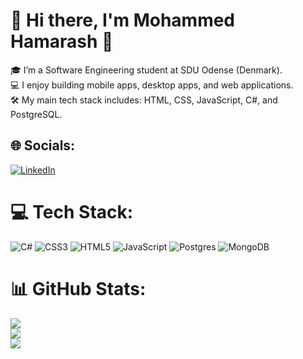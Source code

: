 # 💫 Hi there, I'm Mohammed Hamarash 👋
🎓 I’m a Software Engineering student at SDU Odense (Denmark).<br>💻 I enjoy building mobile apps, desktop apps, and web applications.<br>🛠️ My main tech stack includes: HTML, CSS, JavaScript, C#, and PostgreSQL.<br>


## 🌐 Socials:
[![LinkedIn](https://img.shields.io/badge/LinkedIn-%230077B5.svg?logo=linkedin&logoColor=white)](https://www.linkedin.com/in/mohammed-hamarash-142228241)

# 💻 Tech Stack:
![C#](https://img.shields.io/badge/c%23-%23239120.svg?style=for-the-badge&logo=csharp&logoColor=white) ![CSS3](https://img.shields.io/badge/css3-%231572B6.svg?style=for-the-badge&logo=css3&logoColor=white) ![HTML5](https://img.shields.io/badge/html5-%23E34F26.svg?style=for-the-badge&logo=html5&logoColor=white) ![JavaScript](https://img.shields.io/badge/javascript-%23323330.svg?style=for-the-badge&logo=javascript&logoColor=%23F7DF1E) ![Postgres](https://img.shields.io/badge/postgres-%23316192.svg?style=for-the-badge&logo=postgresql&logoColor=white) ![MongoDB](https://img.shields.io/badge/MongoDB-%234ea94b.svg?style=for-the-badge&logo=mongodb&logoColor=white)
# 📊 GitHub Stats:
![](https://github-readme-stats.vercel.app/api?username=MohaHama&theme=default&hide_border=false&include_all_commits=false&count_private=false)<br/>
![](https://nirzak-streak-stats.vercel.app/?user=MohaHama&theme=default&hide_border=false)<br/>
![](https://github-readme-stats.vercel.app/api/top-langs/?username=MohaHama&theme=default&hide_border=false&include_all_commits=false&count_private=false&layout=compact)
